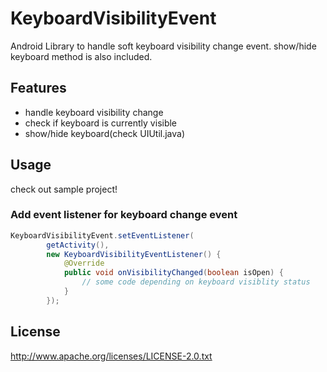KeyboardVisibilityEvent
===

Android Library to handle soft keyboard visibility change event.
show/hide keyboard method is also included.

## Features
- handle keyboard visibility change
- check if keyboard is currently visible
- show/hide keyboard(check UIUtil.java)

## Usage

check out sample project!


### Add event listener for keyboard change event

```java
KeyboardVisibilityEvent.setEventListener(
        getActivity(),
        new KeyboardVisibilityEventListener() {
            @Override
            public void onVisibilityChanged(boolean isOpen) {
                // some code depending on keyboard visiblity status
            }
        });
```

## License

http://www.apache.org/licenses/LICENSE-2.0.txt


